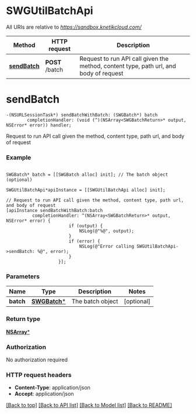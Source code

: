 # SWGUtilBatchApi

All URIs are relative to *https://sandbox.knetikcloud.com/*

Method | HTTP request | Description
------------- | ------------- | -------------
[**sendBatch**](SWGUtilBatchApi.md#sendbatch) | **POST** /batch | Request to run API call given the method, content type, path url, and body of request


# **sendBatch**
```objc
-(NSURLSessionTask*) sendBatchWithBatch: (SWGBatch*) batch
        completionHandler: (void (^)(NSArray<SWGBatchReturn>* output, NSError* error)) handler;
```

Request to run API call given the method, content type, path url, and body of request

### Example 
```objc

SWGBatch* batch = [[SWGBatch alloc] init]; // The batch object (optional)

SWGUtilBatchApi*apiInstance = [[SWGUtilBatchApi alloc] init];

// Request to run API call given the method, content type, path url, and body of request
[apiInstance sendBatchWithBatch:batch
          completionHandler: ^(NSArray<SWGBatchReturn>* output, NSError* error) {
                        if (output) {
                            NSLog(@"%@", output);
                        }
                        if (error) {
                            NSLog(@"Error calling SWGUtilBatchApi->sendBatch: %@", error);
                        }
                    }];
```

### Parameters

Name | Type | Description  | Notes
------------- | ------------- | ------------- | -------------
 **batch** | [**SWGBatch***](SWGBatch*.md)| The batch object | [optional] 

### Return type

[**NSArray<SWGBatchReturn>***](SWGBatchReturn.md)

### Authorization

No authorization required

### HTTP request headers

 - **Content-Type**: application/json
 - **Accept**: application/json

[[Back to top]](#) [[Back to API list]](../README.md#documentation-for-api-endpoints) [[Back to Model list]](../README.md#documentation-for-models) [[Back to README]](../README.md)

